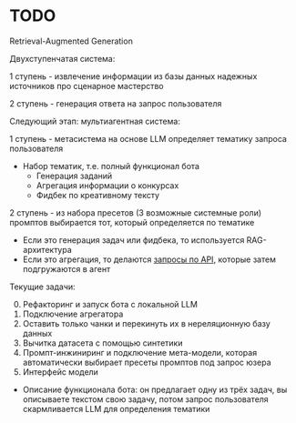 # TODO

Retrieval-Augmented Generation

Двухступенчатая система: 

1 ступень - извлечение информации из базы данных надежных источников про сценарное мастерство

2 ступень - генерация ответа на запрос пользователя

Следующий этап: мультиагентная система: 

1 ступень - метасистема на основе LLM определяет тематику запроса пользователя
  - Набор тематик, т.е. полный функционал бота
    - Генерация заданий
    - Агрегация информации о конкурсах
    - Фидбек по креативному тексту
  
2 ступень - из набора пресетов (3 возможные системные роли) промптов выбирается тот, который определяется по тематике
  - Если это генерация задач или фидбека, то используется RAG-архитектура
  - Если это агрегация, то делаются [запросы по API](https://github.com/vifirsanova/xFC-LLM), которые затем подгружаются в агент

Текущие задачи:

0. Рефакторинг и запуск бота с локальной LLM
1. Подключение агрегатора
2. Оставить только чанки и перекинуть их в нереляционную базу данных
4. Вычитка датасета с помощью синтетики
5. Промпт-инжиниринг и подключение мета-модели, которая автоматически выбирает пресеты промптов под запрос юзера
6. Интерфейс модели
  - Описание функционала бота: он предлагает одну из трёх задач, вы описываете текстом свою задачу, потом запрос пользователя скармливается LLM для определения тематики
